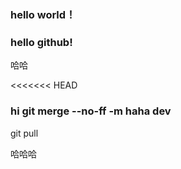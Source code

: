 ### hello world！

### hello github!

哈哈

<<<<<<< HEAD
### hi git merge --no-ff -m haha dev

git pull

哈哈哈